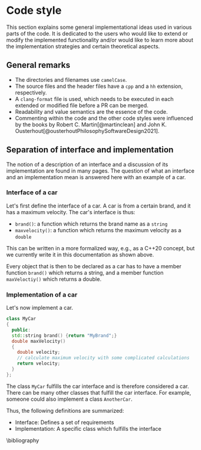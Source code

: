 <!--
SPDX-FileCopyrightText: 2022 The Ikarus Developers mueller@ibb.uni-stuttgart.de
SPDX-License-Identifier: CC-BY-SA-4.0
-->

# Code style

This section explains some general implementational ideas used in 
various parts of the code. It is dedicated to the users who would like to extend
or modify the implemented functionality and/or would like to learn more about
the implementation strategies and certain theoretical aspects.

## General remarks
* The directories and filenames use `camelCase`.
* The source files and the header files have a `cpp` and a `hh` extension, respectively.
* A `clang-format` file is used, which needs to be executed in each extended or modified file before a PR can be merged.
* Readability and value semantics are the essence of the code.
* Commenting within the code and the other code styles were influenced by the books by Robert C. Martin[@martinclean] and John K. Ousterhout[@ousterhoutPhilosophySoftwareDesign2021].

## Separation of interface and implementation
The notion of a description of an interface and a discussion of its implementation 
are found in many pages. The question of what an interface and an implementation mean is
answered here with an example of a car.

### Interface of a car
Let's first define the interface of a car. A car is from a certain brand, and it
has a maximum velocity. The car's interface is thus:

- `brand()`: a function which returns the brand name as a `string`
- `maxvelocity()`: a function which returns the maximum velocity as a `double`

This can be written in a more formalized way, e.g., as a C++20 concept, but we currently write it
in this documentation as shown above.

Every object that is then to be declared as a car has to have a member function `brand()` which returns a string, 
and a member function `maxVeloctiy()` which returns a double.

### Implementation of a car
Let's now implement a car.
```cpp
class MyCar
{
  public:
  std::string brand() {return "MyBrand";}
  double maxVelocity() 
  {
    double velocity;
    // calculate maximum velocity with some complicated calculations
    return velocity;
  }
};
```
The class `MyCar` fulfills the car interface and is therefore considered a car.
There can be many other classes that fulfill the car interface. For example, someone could also
implement a class `AnotherCar`.

Thus, the following definitions are summarized:
- Interface: Defines a set of requirements
- Implementation: A specific class which fulfills the interface

\bibliography 